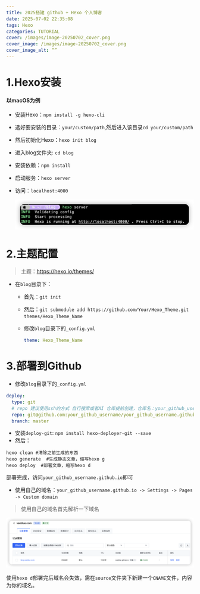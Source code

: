 ```yaml
---
title: 2025搭建 github + Hexo 个人博客
date: 2025-07-02 22:35:08
tags: Hexo
categories: TUTORIAL
cover: /images/image-20250702_cover.png
cover_image: /images/image-20250702_cover.png
cover_image_alt: “”
---
```


# 1.Hexo安装

#### 以macOS为例

- 安装Hexo：`npm install -g hexo-cli`

- 选好要安装的目录：`your/custom/path`,然后进入该目录`cd your/custom/path`

- 然后初始化Hexo：`hexo init blog`

- 进入blog文件夹: `cd blog`

- 安装依赖：`npm install`

- 启动服务：`hexo server`

- 访问：`localhost:4000`

  ![image-20250702213318274](/images/image-20250702213318274.png)

# 2.主题配置

> 主题：https://hexo.io/themes/

- 在`blog`目录下：

  - 首先：`git init`

  - 然后：`git submodule add https://github.com/Your/Hexo_Theme.git themes/Hexo_Theme_Name`

  - 修改`blog`目录下的`_config.yml`

    ``` yaml
    theme: Hexo_Theme_Name
    ```

# 3.部署到Github

- 修改`blog`目录下的`_config.yml`

```yaml
deploy:
  type: git
  # repo 建议使用ssh的方式 自行搜索或者AI 仓库提前创建，仓库名：your_github_username.github.io
  repo: git@github.com:your_github_username/your_github_username.github.io.git 
  branch: master
```

- 安装`deploy-git`: `npm install hexo-deployer-git --save`
- 然后：

```shell
hexo clean #清除之前生成的东西
hexo generate  #生成静态文章，缩写hexo g
hexo deploy  #部署文章，缩写hexo d
```

部署完成，访问`your_github_username.github.io`即可

- 使用自己的域名：`your_github_username.github.io -> Settings -> Pages -> Custom domain`

> 使用自己的域名首先解析一下域名

![image-20250702220239010](/images/image-20250702220239010.png)

使用`hexo d`部署完后域名会失效，需在`source`文件夹下新建一个`CNAME`文件，内容为你的域名。
